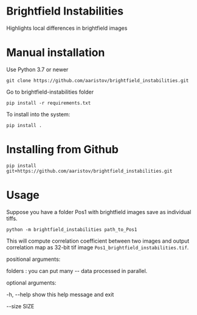 # Brightfield Instabilities
Highlights local differences in brightfield images

# Manual installation

Use Python 3.7 or newer

`git clone https://github.com/aaristov/brightfield_instabilities.git`

Go to brightfield-instabilities folder

`pip install -r requirements.txt`

To install into the system:

`pip install .`

# Installing from Github

`pip install git+https://github.com/aaristov/brightfield_instabilities.git`

# Usage

Suppose you have a folder Pos1 with brightfield images save as individual tiffs.

`python -m brightfield_instabilities path_to_Pos1`

This will compute correlation coefficient between two images and output correlation map as 32-bit tif image `Pos1_brightfield_instabilities.tif`.

positional arguments:

  folders : you can put many -- data processed in parallel.

optional arguments:

  -h, --help   show this help message and exit

  --size SIZE


